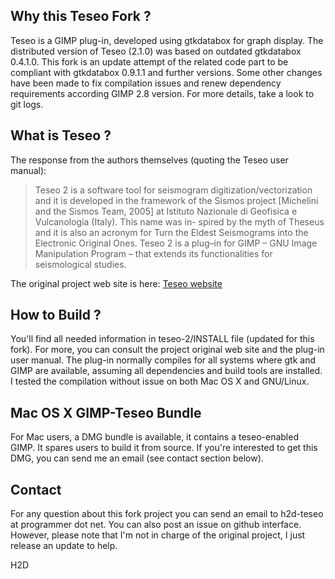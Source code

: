 ## Why this Teseo Fork ?

Teseo is a GIMP plug-in, developed using gtkdatabox for graph display.
The distributed version of Teseo (2.1.0) was based on outdated gtkdatabox 0.4.1.0.
This fork is an update attempt of the related code part to be compliant with gtkdatabox 0.9.1.1 and further versions.
Some other changes have been made to fix compilation issues and renew dependency requirements according GIMP 2.8 version. 
For more details, take a look to git logs.

## What is Teseo ?

The response from the authors themselves (quoting the Teseo user manual):

>	Teseo 2 is a software tool for seismogram digitization/vectorization and it
>	is developed in the framework of the Sismos project [Michelini and the Sismos Team, 2005]
>	at Istituto Nazionale di Geofisica e Vulcanologia (Italy). This name was in-
>	spired by the myth of Theseus and it is also an acronym for Turn the Eldest
>	Seismograms into the Electronic Original Ones.
>	Teseo 2 is a plug–in for GIMP – GNU Image Manipulation Program –
>	that extends its functionalities for seismological studies.

The original project web site is here: [Teseo website](http://sismos.ingv.it/teseo/)

## How to Build ?

You'll find all needed information in teseo-2/INSTALL file (updated for this fork).
For more, you can consult the project original web site and the plug-in user manual.
The plug-in normally compiles for all systems where gtk and GIMP are available, assuming all dependencies and build tools are installed.
I tested the compilation without issue on both Mac OS X and GNU/Linux.

## Mac OS X GIMP-Teseo Bundle

For Mac users, a DMG bundle is available, it contains a teseo-enabled GIMP.
It spares users to build it from source.
If you're interested to get this DMG, you can send me an email (see contact section below).
		
## Contact

For any question about this fork project you can send an email to h2d-teseo at programmer dot net.
You can also post an issue on github interface.
However, please note that I'm not in charge of the original project, I just release an update to help.

H2D



		

